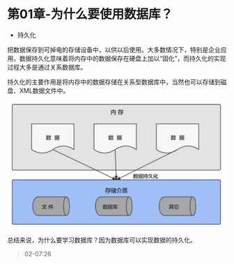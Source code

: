 # 第01章-为什么要使用数据库？

- 持久化

把数据保存到可掉电的存储设备中，以供以后使用。大多数情况下，特别是企业应用，数据持久化意味着将内存中的数据保存在硬盘上加以“固化”，而持久化的实现过程大多是通过关系数据库。

持久化的主要作用是将内存中的数据存储在关系型数据库中，当然也可以存储到磁盘、XML数据文件中。

![01](../img/01-01.png)

总结来说，为什么要学习数据库？因为数据库可以实现数据的持久化。

> 02-07:26
